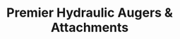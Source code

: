 ---
title: "Premier Hydraulic Augers & Attachments"
url: /fort-wayne/premier-hydraulic-augers-und-attachments/
shop: Autowerkstatt
---